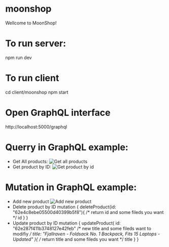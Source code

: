 # moonshop
Wellcome to MoonShop!
# To run server: 
npm run dev
# To run client
cd client/moonshop
npm start
# Open GraphQL interface
http://localhost:5000/graphql
# Querry in GraphQL example:
- Get All products:
![Get all products](https://i.ibb.co/hW713cx/get-all-products.png)
- Get product by ID:
![Get product by id](https://i.ibb.co/xHncz7S/get-product-by-id.png)
# Mutation in GraphQL example:
- Add new product
![Add new product](https://i.ibb.co/YcD49XD/add-new-product.png)
- Delete product by ID
mutation {
  deleteProduct(id: "62e4c8ebe05500d40399b5f8"){
    /* return id and some fileds you want */
    id
  }
}
- Update product by ID
mutation {
  updateProduct(
    id: "62e287f411b3748127e42feb"
    /* new title and some fileds want to modifiy */
    title: "Fjallraven - Foldsack No. 1 Backpack, Fits 15 Laptops - Updated"
  ){
    /* return title and some fileds you want */
    title
  }
}

